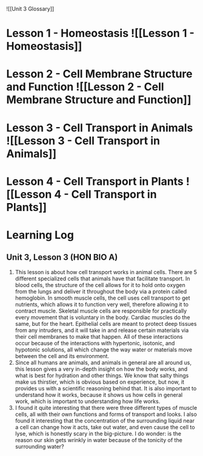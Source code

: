 ![[Unit 3 Glossary]]

# Lesson 1 - Homeostasis ![[Lesson 1 - Homeostasis]]

# Lesson 2 - Cell Membrane Structure and Function ![[Lesson 2 - Cell Membrane Structure and Function]]

# Lesson 3 - Cell Transport in Animals ![[Lesson 3 - Cell Transport in Animals]]

# Lesson 4 - Cell Transport in Plants ![[Lesson 4 -  Cell Transport in Plants]]


# Learning Log
## Unit 3, Lesson 3 (HON BIO A)
1. This lesson is about how cell transport works in animal cells. There are 5 different specialized cells that animals have that facilitate transport. In blood cells, the structure of the cell allows for it to hold onto oxygen from the lungs and deliver it throughout the body via a protein called hemoglobin. In smooth muscle cells, the cell uses cell transport to get nutrients, which allows it to function very well, therefore allowing it to contract muscle. Skeletal muscle cells are responsible for practically every movement that is voluntary in the body. Cardiac muscles do the same, but for the heart. Epithelial cells are meant to protect deep tissues from any intruders, and it will take in and release certain materials via their cell membranes to make that happen. All of these interactions occur because of the interactions with hypertonic, isotonic, and hypotonic solutions, all which change the way water or materials move between the cell and its environment.
2. Since all humans are animals, and animals in general are all around us, this lesson gives a very in-depth insight on how the body works, and what is best for hydration and other things. We know that salty things make us thirstier, which is obvious based on experience, but now, it provides us with a scientific reasoning behind that. It is also important to understand how it works, because it shows us how cells in general work, which is important to understanding how life works.
3. I found it quite interesting that there were three different types of muscle cells, all with their own functions and forms of transport and looks. I also found it interesting that the concentration of the surrounding liquid near a cell can change how it acts, take out water, and even cause the cell to lyse, which is honestly scary in the big-picture. I do wonder: is the reason our skin gets wrinkly in water because of the tonicity of the surrounding water?

